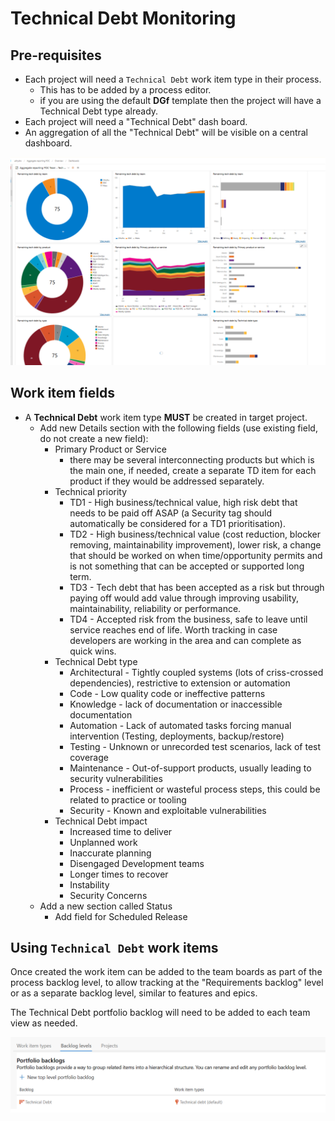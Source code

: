 # Technical Debt Monitoring

## Pre-requisites

- Each project will need a `Technical Debt` work item type in their process.
  - This has to be added by a process editor.
  - if you are using the default **DGf** template then the project will have a Technical Debt type already.
- Each project will need a "Technical Debt" dash board.
- An aggregation of all the "Technical Debt" will be visible on a central dashboard.

![Dashboard Technical Debt](./dashboard_TD_V1.png)

## Work item fields

- A **Technical Debt** work item type **MUST** be created in target project.
  - Add new Details section with the following fields (use existing field, do not create a  new field):
    - Primary Product or Service
      - there may be several interconnecting products but which is the main one, if needed, create a separate TD item for each product if they would be addressed separately.
    - Technical priority
      - TD1 - High business/technical value, high risk debt that needs to be paid off ASAP  (a Security tag should automatically be considered for a TD1 prioritisation).
      - TD2 - High business/technical value (cost reduction, blocker removing,  maintainability improvement), lower risk, a change that should be worked on when   time/opportunity permits and is not something that can be accepted or supported long  term.
      - TD3 - Tech debt that has been accepted as a risk but through paying off would add   value through improving usability, maintainability, reliability or performance.
      - TD4 - Accepted risk from the business, safe to leave until service reaches end of   life. Worth tracking in case developers are working in the area and can complete as   quick wins.
    - Technical Debt type
      - Architectural - Tightly coupled systems (lots of criss-crossed dependencies), restrictive to extension or automation
      - Code - Low quality code or ineffective patterns
      - Knowledge - lack of documentation or inaccessible documentation
      - Automation - Lack of automated tasks forcing manual intervention (Testing, deployments, backup/restore)
      - Testing - Unknown or unrecorded test scenarios, lack of test coverage
      - Maintenance - Out-of-support products, usually leading to security vulnerabilities
      - Process - inefficient or wasteful process steps, this could be related to practice or tooling
      - Security - Known and exploitable vulnerabilities
    - Technical Debt impact
      - Increased time to deliver
      - Unplanned work
      - Inaccurate planning
      - Disengaged Development teams
      - Longer times to recover
      - Instability
      - Security Concerns
  - Add a new section called Status
    - Add field for Scheduled Release

## Using `Technical Debt` work items

Once created the work item can be added to the team boards as part of the process backlog level, to allow tracking at the "Requirements backlog" level or as a separate backlog level, similar to features and epics.

The Technical Debt portfolio backlog will need to be added to each team view as needed.

![Portfolio Technical Debt](./Porfolio_TD_V1.png)

